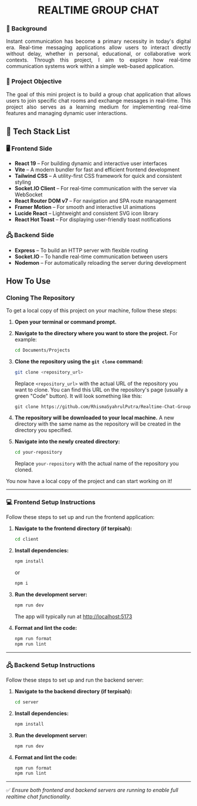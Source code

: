 <h1 align="center">REALTIME GROUP CHAT</h1>

### 📡 Background

<p align="justify">Instant communication has become a primary necessity in today's digital era. Real-time messaging applications allow users to interact directly without delay, whether in personal, educational, or collaborative work contexts. Through this project, I aim to explore how real-time communication systems work within a simple web-based application.</p>

### 🎯 Project Objective

<p align="justify">The goal of this mini project is to build a group chat application that allows users to join specific chat rooms and exchange messages in real-time. This project also serves as a learning medium for implementing real-time features and managing dynamic user interactions.</p>

## 🧰 Tech Stack List

### 🖥️ Frontend Side

- **React 19** – For building dynamic and interactive user interfaces
- **Vite** – A modern bundler for fast and efficient frontend development
- **Tailwind CSS** – A utility-first CSS framework for quick and consistent styling
- **Socket.IO Client** – For real-time communication with the server via WebSocket
- **React Router DOM v7** – For navigation and SPA route management
- **Framer Motion** – For smooth and interactive UI animations
- **Lucide React** – Lightweight and consistent SVG icon library
- **React Hot Toast** – For displaying user-friendly toast notifications

### 🖧 Backend Side

- **Express** – To build an HTTP server with flexible routing
- **Socket.IO** – To handle real-time communication between users
- **Nodemon** – For automatically reloading the server during development

## How To Use

### Cloning The Repository

To get a local copy of this project on your machine, follow these steps:

1.  **Open your terminal or command prompt.**

2.  **Navigate to the directory where you want to store the project.** For example:

    ```bash
    cd Documents/Projects
    ```

3.  **Clone the repository using the `git clone` command:**

    ```bash
    git clone <repository_url>
    ```

    Replace `<repository_url>` with the actual URL of the repository you want to clone. You can find this URL on the repository's page (usually a green "Code" button). It will look something like this:

    ```
    git clone https://github.com/RhismaSyahrulPutra/Realtime-Chat-Group
    ```

4.  **The repository will be downloaded to your local machine.** A new directory with the same name as the repository will be created in the directory you specified.

5.  **Navigate into the newly created directory:**

    ```bash
    cd your-repository
    ```

    Replace `your-repository` with the actual name of the repository you cloned.

You now have a local copy of the project and can start working on it!

---

### 💻 Frontend Setup Instructions

Follow these steps to set up and run the frontend application:

1. **Navigate to the frontend directory (if terpisah):**

   ```bash
   cd client
   ```

2. **Install dependencies:**

   ```bash
   npm install
   ```

   or

   ```bash
   npm i
   ```

3. **Run the development server:**

   ```bash
   npm run dev
   ```

   The app will typically run at [http://localhost:5173](http://localhost:5173)

4. **Format and lint the code:**

   ```bash
   npm run format
   npm run lint
   ```

---

### 🖧 Backend Setup Instructions

Follow these steps to set up and run the backend server:

1. **Navigate to the backend directory (if terpisah):**

   ```bash
   cd server
   ```

2. **Install dependencies:**

   ```bash
   npm install
   ```

3. **Run the development server:**

   ```bash
   npm run dev
   ```

4. **Format and lint the code:**

   ```bash
   npm run format
   npm run lint
   ```

---

✅ _Ensure both frontend and backend servers are running to enable full realtime chat functionality._
